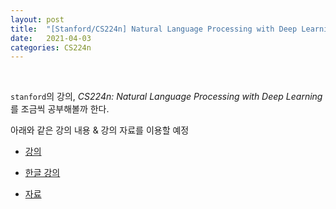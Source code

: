 ```yaml
---
layout: post
title:  "[Stanford/CS224n] Natural Language Processing with Deep Learning"
date:   2021-04-03
categories: CS224n 
---
```


<br>

`stanford`의 강의, *CS224n: Natural Language Processing with Deep Learning*를 조금씩 공부해볼까 한다.


아래와 같은 강의 내용 & 강의 자료를 이용할 예정


- [강의](https://www.youtube.com/watch?v=8rXD5-xhemo&list=PLoROMvodv4rOhcuXMZkNm7j3fVwBBY42z)

- [한글 강의](https://www.youtube.com/watch?v=9woiID8QzbE&list=PLetSlH8YjIfVdobI2IkAQnNTb1Bt5Ji9U)

- [자료 ](https://web.stanford.edu/class/archive/cs/cs224n/cs224n.1194/)

<br>
